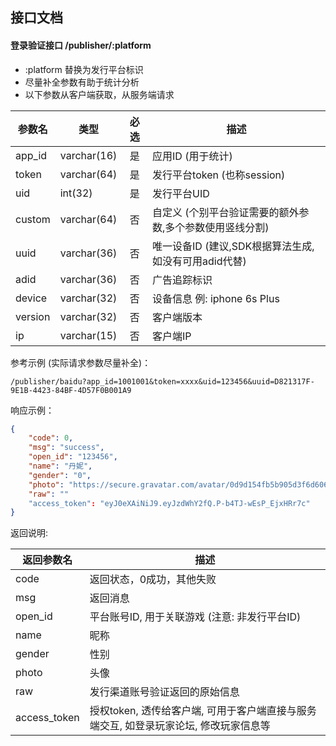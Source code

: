 ## 接口文档

#### 登录验证接口 /publisher/:platform

* :platform 替换为发行平台标识  
* 尽量补全参数有助于统计分析
* 以下参数从客户端获取，从服务端请求

参数名 | 类型 | 必选 | 描述
--- | --- |:---:| ---
app_id   | varchar(16)  | 是 | 应用ID (用于统计)
token    | varchar(64)  | 是 | 发行平台token (也称session)
uid      | int(32)      | 是 | 发行平台UID
custom   | varchar(64)  | 否 | 自定义 (个别平台验证需要的额外参数,多个参数使用竖线分割)
uuid     | varchar(36)  | 否 | 唯一设备ID (建议,SDK根据算法生成,如没有可用adid代替)  
adid     | varchar(36)  | 否 | 广告追踪标识  
device   | varchar(32)  | 否 | 设备信息 例: iphone 6s Plus
version  | varchar(32)  | 否 | 客户端版本  
ip       | varchar(15)  | 否 | 客户端IP  

参考示例 (实际请求参数尽量补全)： 
```
/publisher/baidu?app_id=1001001&token=xxxx&uid=123456&uuid=D821317F-9E1B-4423-84BF-4D57F0B001A9  
```

响应示例：  
```json
{
    "code": 0,
    "msg": "success",
    "open_id": "123456",
    "name": "丹妮",
    "gender": "0",
    "photo": "https://secure.gravatar.com/avatar/0d9d154fb5b905d3f6d606f8b6cbb750?s=80&d=identicon",
    "raw": ""
    "access_token": "eyJ0eXAiNiJ9.eyJzdWhY2fQ.P-b4TJ-wEsP_EjxHRr7c"
}
```

返回说明:  

返回参数名 | 描述
--- | ---  
code    | 返回状态，0成功，其他失败
msg     | 返回消息  
open_id | 平台账号ID, 用于关联游戏 (注意: 非发行平台ID)  
name    | 昵称  
gender  | 性别  
photo   | 头像  
raw     | 发行渠道账号验证返回的原始信息  
access_token   | 授权token, 透传给客户端, 可用于客户端直接与服务端交互, 如登录玩家论坛, 修改玩家信息等  